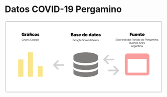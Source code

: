 # Datos COVID-19 Pergamino 



![Imagen conceptual del proyecto](/assets/img/concepto-datoscovid.png "Concepto del proyecto")

